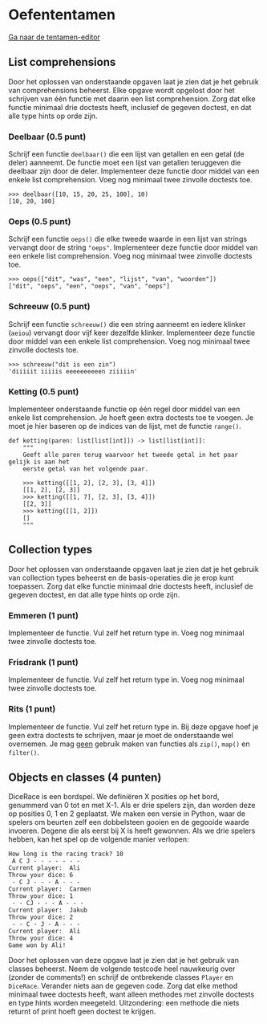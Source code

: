 # Oefententamen

[Ga naar de tentamen-editor](https://pyprog.proglab.nl/exams)

## List comprehensions

Door het oplossen van onderstaande opgaven laat je zien dat je het gebruik van comprehensions beheerst. Elke opgave wordt opgelost door het schrijven van één functie met daarin een list comprehension. Zorg dat elke functie minimaal drie doctests heeft, inclusief de gegeven doctest, en dat alle type hints op orde zijn.

### Deelbaar (0.5 punt)

Schrijf een functie `deelbaar()` die een lijst van getallen en een getal (de deler) aanneemt. De functie moet een lijst van getallen teruggeven die deelbaar zijn door de deler. Implementeer deze functie door middel van een enkele list comprehension. Voeg nog minimaal twee zinvolle doctests toe.

    >>> deelbaar([10, 15, 20, 25, 100], 10)
    [10, 20, 100]

### Oeps (0.5 punt)

Schrijf een functie `oeps()` die elke tweede waarde in een lijst van strings vervangt door de string `"oeps"`. Implementeer deze functie door middel van een enkele list comprehension. Voeg nog minimaal twee zinvolle doctests toe.

    >>> oeps(["dit", "was", "een", "lijst", "van", "woorden"])
    ["dit", "oeps", "een", "oeps", "van", "oeps"]

### Schreeuw (0.5 punt)

Schrijf een functie `schreeuw()` die een string aanneemt en iedere klinker (`aeiou`) vervangt door vijf keer dezelfde klinker. Implementeer deze functie door middel van een enkele list comprehension. Voeg nog minimaal twee zinvolle doctests toe.

    >>> schreeuw("dit is een zin")
    'diiiiit iiiiis eeeeeeeeeen ziiiiin'

### Ketting (0.5 punt)

Implementeer onderstaande functie op één regel door middel van een enkele list comprehension. Je hoeft geen extra doctests toe te voegen. Je moet je hier baseren op de indices van de lijst, met de functie `range()`.

    def ketting(paren: list[list[int]]) -> list[list[int]]:
        """
        Geeft alle paren terug waarvoor het tweede getal in het paar gelijk is aan het
        eerste getal van het volgende paar.

        >>> ketting([[1, 2], [2, 3], [3, 4]])
        [[1, 2], [2, 3]]
        >>> ketting([[1, 7], [2, 3], [3, 4]])
        [[2, 3]]
        >>> ketting([[1, 2]])
        []
        """


## Collection types

Door het oplossen van onderstaande opgaven laat je zien dat je het gebruik van collection types beheerst en de basis-operaties die je erop kunt toepassen. Zorg dat elke functie minimaal drie doctests heeft, inclusief de gegeven doctest, en dat alle type hints op orde zijn.

### Emmeren (1 punt)

Implementeer de functie. Vul zelf het return type in. Voeg nog minimaal twee zinvolle doctests toe.

### Frisdrank (1 punt)

Implementeer de functie. Vul zelf het return type in. Voeg nog minimaal twee zinvolle doctests toe.

### Rits (1 punt)

Implementeer de functie. Vul zelf het return type in. Bij deze opgave hoef je geen extra doctests te schrijven, maar je moet de onderstaande wel overnemen. Je mag <u>geen</u> gebruik maken van functies als `zip()`, `map()` en `filter()`.

## Objects en classes (4 punten)

DiceRace is een bordspel. We definiëren X posities op het bord, genummerd van 0 tot en met X-1. Als er drie spelers zijn, dan worden deze op posities 0, 1 en 2 geplaatst. We maken een versie in Python, waar de spelers om beurten zelf een dobbelsteen gooien en de gegooide waarde invoeren. Degene die als eerst bij X is heeft gewonnen. Als we drie spelers hebben, kan het spel op de volgende manier verlopen:

    How long is the racing track? 10
     A C J - - - - - - -
    Current player:  Ali
    Throw your dice: 6
     - C J - - - A - - -
    Current player:  Carmen
    Throw your dice: 1
     - - CJ - - - A - - -
    Current player:  Jakub
    Throw your dice: 2
     - - C - J - A - - -
    Current player:  Ali
    Throw your dice: 4
    Game won by Ali!

Door het oplossen van deze opgave laat je zien dat je het gebruik van classes beheerst. Neem de volgende testcode heel nauwkeurig over (zonder de comments!) en schrijf de ontbrekende classes `Player` en `DiceRace`. Verander niets aan de gegeven code. Zorg dat elke method minimaal twee doctests heeft, want alleen methodes met zinvolle doctests en type hints worden meegeteld. Uitzondering: een methode die niets returnt of print hoeft geen doctest te krijgen.

<!--
# Oeber

You are tasked with developing a queue-like data structure for a fictional ride-hailing application. The application uses the queue to manage ride requests from customers and dispatch them to drivers in real-time. The core functionality of the queue is the same as a traditional queue, with First In, First Out (FIFO) behavior. However, the application needs additional features to handle more advanced scenarios, and you are required to implement a custom class RideQueue to meet these requirements.

## Requirements:

1. **Basic Queue Operations**:

    Your `RideQueue` class should support the following standard queue operations:

    - `enqueue(item)` – Adds a new ride request to the queue.
    - `dequeue()` – Removes and returns the ride request that has been in the queue the longest.
    - `is_empty()` – Returns `True` if the queue is empty, `False` otherwise.
    - `peek()` – Returns the ride request that is next in line without removing it from the queue.

2.  **Enhanced Features**:

    To meet the needs of the ride-hailing application, your queue must provide the following custom behaviors:

    - **VIP Ride Requests**:
        Sometimes, the system receives VIP ride requests that must be prioritized. When a VIP ride request is added to the queue using `enqueue_vip(item)`, it should be placed at the front of the queue, before any regular ride requests.

    - **Cancel a Ride Request**:
        Ride requests can be canceled before they are dispatched. Implement a method `cancel_request(item)` that removes a specific ride request from the queue (either regular or VIP). The method should return `True` if the request was found and canceled, and `False` otherwise.

    - **Waiting Time Calculation**:
        Implement a method `waiting_time(position)` that returns the number of ride requests a customer has to wait through before their request is dispatched. This will depend on their position in the queue (the first ride in the queue has a waiting time of 0).

    - **Limit Queue Size**:
        The queue has a maximum capacity, and once full, new requests cannot be added unless space becomes available (via a dequeue or cancellation). Implement a constructor parameter `max_size` that allows the user to set the maximum size of the queue. If the queue is full, `enqueue` should raise an exception or return an error message.

3.  **Bonus Challenge**:

    For extra credit, add a feature that tracks the **average wait time** of ride requests in the queue. Implement a method `average_wait_time()` that returns the average number of rides a request must wait through before it is dispatched.

## Class Definition:

You are required to implement the class `RideQueue` with the following methods:

- `__init__(self, max_size)`
- `enqueue(self, item)`
- `enqueue_vip(self, item)`
- `dequeue(self)`
- `cancel_request(self, item)`
- `is_empty(self)`
- `peek(self)`
- `waiting_time(self, position)`
- *(Optional)* `average_wait_time(self)`

## Example Usage:

    queue = RideQueue(max_size=5)
    queue.enqueue("Ride1")
    queue.enqueue("Ride2")
    queue.enqueue_vip("VIP_Ride1")
    queue.enqueue("Ride3")

    # Queue: ["VIP_Ride1", "Ride1", "Ride2", "Ride3"]
    print(queue.peek())  # Output: "VIP_Ride1"
    queue.dequeue()      # Dispatches "VIP_Ride1"
    print(queue.waiting_time(1))  # Output: 1 (Ride2 is next after Ride1)
    queue.cancel_request("Ride2") # Cancels "Ride2"
    print(queue.is_empty())       # Output: False

## Constraints:

- The ride requests are simple strings representing customer IDs (e.g., "Ride1", "VIP_Ride1").
- You must handle edge cases, such as trying to dequeue from an empty queue or adding a ride request when the queue is full. -->
